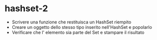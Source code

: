 # hashset-2
- Scrivere una funzione che restituisca un HashSet riempito
- Creare un oggetto dello stesso tipo inserito nell'HashSet e popolarlo
- Verificare che l' elemento sia parte del Set e stampare il risultato
